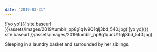 ```yaml
---
date: "2019-03-31"
---
```


![yo yo]({{ site.baseurl }}/assets/images/2019/tumblr_pp8g1q1v9Q1qlj3bd_540.jpg)![yo yo]({{ site.baseurl }}/assets/images/2019/tumblr_pp8g1qucU11qlj3bd_540.jpg)

Sleeping in a laundry basket and surrounded by her siblings.
